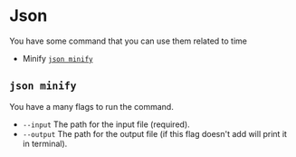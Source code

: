 # Json

You have some command that you can use them related to time
* Minify [`json minify`](#json-minify)

## `json minify`
You have a many flags to run the command.
- `--input` The path for the input file (required).
- `--output` The path for the output file (if this flag doesn't add will print it in terminal).
